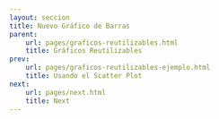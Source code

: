 ```yaml
---
layout: seccion
title: Nuevo Gráfico de Barras
parent:
    url: pages/graficos-reutilizables.html
    title: Gráficos Reutilizables
prev:
    url: pages/graficos-reutilizables-ejemplo.html
    title: Usando el Scatter Plot
next:
    url: pages/next.html
    title: Next
---
```


<div>
    <style>
            .axis path, line {
                fill: none;
                stroke: black;
                stroke-width: 1px;
            }

            .axis text {
                fill: black;
                font-size: 11px;
            }

            .node-highlight{
                fill: #fff;
                cursor: default
            }

            .label {
                font-size: 11px;
            }

            .bars {
                fill: #204a87;
                fill-opacity: 0.5;
            }
    </style>
</div>

Vamos a usar la estructura de gráficos reusables con el código del scatter plot creado antes. Definimos los datos nuevamente.

<div class="runnable" id="code-a01">
var datosA = [
    {nombre: 'Manzana',     color: '#ff0000',  calorias: 52,   grasa: 0.2,  proteinas: 0.3,   azucar: 14},
    {nombre: 'Hamburguesa', color: '#993300',  calorias: 295,  grasa: 14,   proteinas: 17,    azucar: 24},
    {nombre: 'Pizza',       color: '#cc9900',  calorias: 266,  grasa: 10,   proteinas: 11,    azucar: 33},
    {nombre: 'Palta',       color: '#004400',  calorias: 160,  grasa: 15,   proteinas:  2,    azucar: 9},
    {nombre:'Platano',      color:'#ffcc00',   calorias: 89,   grasa: 0.3,  proteinas: 1.1,   azucar: 23},
    {nombre:'Nuez',         color:'#cc6600',   calorias: 576,  grasa: 49,   proteinas: 21,    azucar: 22},
    {nombre:'Almendra',     color:'#660033',   calorias: 576,  grasa: 49,   proteinas: 21,    azucar: 22},
    {nombre:'Pollo',        color:'#cc9900',   calorias: 219,  grasa: 12,   proteinas: 27,    azucar: 0},
    {nombre:'Pavo',         color:'#ffcc33',   calorias: 111,  grasa: 0.7,  proteinas: 25,    azucar: 0.1},
    {nombre:'Baggel',       color:'#cc9966',   calorias: 250,  grasa: 1.5,  proteinas: 10,    azucar: 49},
    {nombre:'Brocoli',      color:'#00bb00',   calorias: 34,   grasa: 0.4,  proteinas: 2.8,   azucar: 7},
    {nombre:'Pan',          color:'#cc6633',   calorias: 289,  grasa: 1.8,  proteinas: 12,    azucar: 56},
    {nombre:'Papas fritas', color:'#ffcc00',   calorias: 536,  grasa: 35,   proteinas: 7,     azucar: 53},
    {nombre:'Vino',         color:'#660066',   calorias: 83,   grasa: 0,    proteinas: 0.1,   azucar: 2.7},
    {nombre:'Uva',          color:'#66cc66',   calorias: 67,   grasa: 0.4,  proteinas: 0.6,   azucar: 17},
    {nombre:'Granola',      color:'#ff9900',   calorias: 471,  grasa: 20,   proteinas: 10,    azucar: 64},
    {nombre:'Zanahoria',    color:'#ff3300',   calorias: 41,   grasa: 0.2,  proteinas: 0.9,   azucar: 10},
    {nombre:'Tomate',       color:'#ff0000',   calorias: 18,   grasa: 3.9,  proteinas: 0.9,   azucar: 3.9},
    {nombre:'Naranja',      color:'#ff6600',   calorias: 47,   grasa: 0.1,  proteinas: 0.9,   azucar: 12},
    {nombre:'Pera',         color:'#00ff00',   calorias: 57,   grasa: 0.1,  proteinas: 0.4,   azucar: 15},
    {nombre:'Nutella',      color:'#550000',   calorias: 500,  grasa: 27,   proteinas: 5,     azucar: 50},
    {nombre:'Arroz',        color:'#ffffcc',   calorias: 111,  grasa: 0.9,  proteinas: 2.6,   azucar: 23},
    {nombre:'Chocolate',    color:'#330000',   calorias: 546,  grasa: 31,   proteinas: 4.9,   azucar: 61},
    {nombre:'Rabano',       color:'#cc0033',   calorias: 16,   grasa: 0.1,  proteinas: 0.7,   azucar: 3.4},
    {nombre:'Soya',         color:'#004400',   calorias: 446,  grasa: 20,   proteinas: 36,    azucar: 30},
    {nombre:'Aceite',       color:'#007700',   calorias: 884,  grasa: 100,  proteinas: 0,     azucar: 0},
    {nombre:'Leche',        color:'#eeeeee',   calorias: 42,   grasa: 1,    proteinas: 3.4,   azucar: 5},
    {nombre:'Queso',        color:'#ffff00',   calorias: 371,  grasa: 32,   proteinas: 18,    azucar: 3.7},
    {nombre:'Pan Pita',     color:'#660033',   calorias: 275,  grasa: 1.2,  proteinas: 9,     azucar: 56},
    {nombre:'Vacuno',       color:'#660000',   calorias: 250,  grasa: 15,   proteinas: 26,    azucar: 0},
    {nombre:'Zapayo',       color:'#ff6600',   calorias: 26,   grasa: 0.1,   proteinas: 1,    azucar: 6},
    {nombre:'Piña',         color:'#ffff99',   calorias: 50,   grasa: 0.1,   proteinas: 0.5,  azucar: 13},
    {nombre:'Coco',         color:'#ffffcc',   calorias: 354,  grasa: 33,    proteinas: 3.3,  azucar: 15}
];
</div>
<script>codeBlock().editor('#code-a01').init();</script>

Creamos la estructura básica de los gráficos reutilizables, para crear el gráfico de barras. Esta función no hace nada, sólo la escribimos como referencia.

<div class="runnable" id="code-a02">
function barChart() {

    // Atributos del grafico
    var width  = 600,
        height = 400;

    // Creación y actualización del grafico
    function chart(selection) {
        selection.each(function(data) {

        });
    }

    // Funciones de configuración

    chart.width = function(newWidth) {
        if (!arguments.length) { return width; }
        width = newWidth;
        return chart;
    };

    return chart;
}
</div>
<script>codeBlock().editor('#code-a02').init();</script>

Ahora, agregamos los valores de configuración al gráfico y reemplazamos el contenido de la función `chart` con el código de creación del scatter plot.

<div class="runnable" id="code-a03">
function barChart() {

    // Atributos por defecto del gráfico
    var width     = 800,
        height    = 300,
        margin    = {top: 30, right: 20, bottom: 20, left: 40},
        duration  = 1e3,
        label     = function(d) { return d.x; },
        x         = function(d) { return d.y; };

    // Creación y actualización del grafico
    function chart(selection) {
        selection.each(function(data) {

            var div = d3.select(this),
                svg = div.selectAll('svg').data([data]);

            var svgEnter = svg.enter().append('svg');

            // Setup SVG
            svgEnter
                .attr('width', width)
                .attr('height', height);

            svgEnter.append('g').attr('class', 'chart');
            svgEnter.append('g').attr('class', 'axis xaxis');

            // Update groups
            var gchart = svg.selectAll('g.chart').data([data]),
                gxaxis = svg.selectAll('g.xaxis').data([data]),
                gyaxis = svg.selectAll('g.yaxis').data([data]);

            svg.attr('width', width).attr('height', height);

            gchart.attr('transform', 'translate(' + 0 + ',' + margin.top + ')');
            gxaxis.attr('transform', 'translate(' + margin.left + ',' + (height - margin.bottom) + ')');

            // Escalas
            var xScale = d3.scale.linear()
                .domain([0, d3.max(data, x)])
                .range([0, width - margin.left - margin.right]);

            var yScale = d3.scale.ordinal()
                .domain(d3.range(data.length))
                .rangeBands([0, height - margin.top - margin.bottom], 0.1);

            // Axis
            var xAxis = d3.svg.axis()
                .scale(xScale)
                .orient('bottom');

            gxaxis.call(xAxis);

            // Rectangles
            var rect = gchart.selectAll('rect.bars').data(data);

            rect.enter().append('rect')
                .attr('class', 'bars')
                .attr('x', margin.left)
                .attr('y', function(d, i) { return yScale(i); })
                .attr('width', 0)
                .attr('height', yScale.rangeBand());

            rect.transition().duration(duration)
                .attr('width', function(d) { return xScale(x(d)); });

            rect.exit().remove();

            // Labels
            var labels = gchart.selectAll('text.label').data(data);

            labels.enter().append('text')
                .attr('class', 'label')
                .attr('text-anchor', 'end')
                .attr('x', margin.left - 10)
                .attr('y', function(d, i) { return yScale(i) + yScale.rangeBand(); })
                .text(label);

            labels.transition().delay(duration)
                .text(label);

            labels.exit().remove();

        });
    }

    // Funciones de configuración

    chart.height = function(value) {
        if (!arguments.length) { return height; }
        height = value;
        return chart;
    };

    chart.width = function(value) {
        if (!arguments.length) { return width; }
        width = value;
        return chart;
    };

    chart.margin = function(value) {
        if (!arguments.length) { return margin; }
        margin = value;
        return chart;
    };

    chart.x = function(value) {
        if (!arguments.length) { return x; }
        x = value;
        return chart;
    };

    chart.label = function(value) {
        if (!arguments.length) { return label; }
        label = value;
        return chart;
    };

    return chart;
}
</div>
<script>codeBlock().editor('#code-a03').init();</script>

### Usando el gráfico

Podemos usar el gráfico usando la misma sintaxis que con el scatter plot. Podemos configurar los atributos del gráfico usando _method chaining_. Al igual que en el ejemplo del scatter plot, seleccionamos el div contenedor, vinculamos los datos e invocamos el gráfico usando `call`.

<div class="runnable" id="code-a04">
    var barchart = barChart()
        .x(function(d) { return d.calorias; })
        .label(function(d) { return d.nombre.toUpperCase(); })
        .margin({top: 10, right: 10, bottom: 30, left: 100})
        .width(600)
        .height(600);

    d3.select('#ejemplo-a04')
        .data([datosA])
        .call(barchart);
</div>
<script>codeBlock().editor('#code-a04').init();</script>

<div class="ejemplo">
    <div class="btn-group btn-group-sm">
        <button id="boton-g" type="button" class="btn btn-default btn-sm">Grasa</button>
        <button id="boton-p" type="button" class="btn btn-default btn-sm">Proteinas</button>
        <button id="boton-a" type="button" class="btn btn-default btn-sm">Azúcar</button>
        <button id="boton-c" type="button" class="btn btn-default btn-sm">Calorías</button>
    </div>
    <div id="ejemplo-a04"></div>
</div>

Para hacer más interesante este ejemplo también, agregamos botones para graficar distintas cosas y agregamos listeners para el evento _click_. El callback del evento será reconfigurar el gráfico, vincular los datos nuevamente e invocar el gráfico.

<div class="runnable" id="code-a05">
    d3.select('#boton-g').on('click', function() {

        barchart.x(function(d) { return d.grasa; });

        d3.select('#ejemplo-a04')
            .data([datosA])
            .call(barchart);
    });

    d3.select('#boton-p').on('click', function() {

        barchart.x(function(d) { return d.proteinas; });

        d3.select('#ejemplo-a04')
            .data([datosA])
            .call(barchart);
    });

    d3.select('#boton-a').on('click', function() {

        barchart.x(function(d) { return d.azucar; });

        d3.select('#ejemplo-a04')
            .data([datosA])
            .call(barchart);
    });

    d3.select('#boton-c').on('click', function() {

        barchart.x(function(d) { return d.calorias; });

        d3.select('#ejemplo-a04')
            .data([datosA])
            .call(barchart);
    });

</div>
<script>codeBlock().editor('#code-a05').init();</script>

